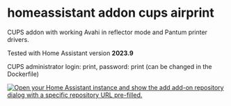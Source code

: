 # homeassistant addon cups airprint
CUPS addon with working Avahi in reflector mode and Pantum printer drivers.

Tested with Home Assistant version **2023.9**

CUPS administrator login: print, password: print (can be changed in the Dockerfile)

[![Open your Home Assistant instance and show the add add-on repository dialog with a specific repository URL pre-filled.](https://my.home-assistant.io/badges/supervisor_add_addon_repository.svg)](https://my.home-assistant.io/redirect/supervisor_add_addon_repository/?repository_url=https%3A%2F%2Fgithub.com%2Fzajac-grzegorz%2Fhomeassistant-addon-cups-airprint)
